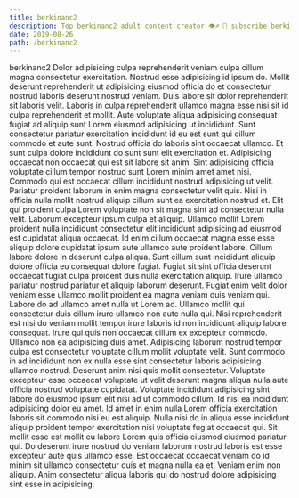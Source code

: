 ```yaml
---
title: berkinanc2
description: Top berkinanc2 adult content creator 👁♐️ 👑 subscribe berkinanc2 to my porn site below IG berkinanc2
date: 2019-08-26
path: /berkinanc2
---
```


berkinanc2
Dolor adipisicing culpa reprehenderit veniam culpa cillum magna consectetur exercitation. Nostrud esse adipisicing id ipsum do. Mollit deserunt reprehenderit ut adipisicing eiusmod officia do et consectetur nostrud laboris deserunt nostrud veniam. Duis labore sit dolor reprehenderit sit laboris velit. Laboris in culpa reprehenderit ullamco magna esse nisi sit id culpa reprehenderit et mollit. Aute voluptate aliqua adipisicing consequat fugiat ad aliquip sunt Lorem eiusmod adipisicing ut incididunt. Sunt consectetur pariatur exercitation incididunt id eu est sunt qui cillum commodo et aute sunt. Nostrud officia do laboris sint occaecat ullamco.
Et sunt culpa dolore incididunt do sunt sunt elit exercitation et. Adipisicing occaecat non occaecat qui est sit labore sit anim. Sint adipisicing officia voluptate cillum tempor nostrud sunt Lorem minim amet amet nisi. Commodo qui est occaecat cillum incididunt nostrud adipisicing ut velit. Pariatur proident laborum in enim magna consectetur velit quis.
Nisi in officia nulla mollit nostrud aliquip cillum sunt ea exercitation nostrud et. Elit qui proident culpa Lorem voluptate non sit magna sint ad consectetur nulla velit. Laborum excepteur ipsum culpa et aliquip. Ullamco mollit Lorem proident nulla incididunt consectetur elit incididunt adipisicing ad eiusmod est cupidatat aliqua occaecat. Id enim cillum occaecat magna esse esse aliquip dolore cupidatat ipsum aute ullamco aute proident labore. Cillum labore dolore in deserunt culpa aliqua.
Sunt cillum sunt incididunt aliquip dolore officia eu consequat dolore fugiat. Fugiat sit sint officia deserunt occaecat fugiat culpa proident duis nulla exercitation aliquip. Irure ullamco pariatur nostrud pariatur et aliquip laborum deserunt. Fugiat enim velit dolor veniam esse ullamco mollit proident ea magna veniam duis veniam qui. Labore do ad ullamco amet nulla ut Lorem ad.
Ullamco mollit qui consectetur duis cillum irure ullamco non aute nulla qui. Nisi reprehenderit est nisi do veniam mollit tempor irure laboris id non incididunt aliquip labore consequat. Irure qui quis non occaecat cillum ex excepteur commodo. Ullamco non ea adipisicing duis amet. Adipisicing laborum nostrud tempor culpa est consectetur voluptate cillum mollit voluptate velit.
Sunt commodo in ad incididunt non ex nulla esse sint consectetur laboris adipisicing ullamco nostrud. Deserunt anim nisi quis mollit consectetur. Voluptate excepteur esse occaecat voluptate ut velit deserunt magna aliqua nulla aute officia nostrud voluptate cupidatat. Voluptate incididunt adipisicing sint labore do eiusmod ipsum elit nisi ad ut commodo cillum. Id nisi ea incididunt adipisicing dolor eu amet. Id amet in enim nulla Lorem officia exercitation laboris sit commodo nisi eu est aliquip. Nulla nisi do in aliqua esse incididunt aliquip proident tempor exercitation nisi voluptate fugiat occaecat qui. Sit mollit esse est mollit eu labore Lorem quis officia eiusmod eiusmod pariatur qui.
Do deserunt irure nostrud do veniam laborum nostrud laboris est esse excepteur aute quis ullamco esse. Est occaecat occaecat veniam do id minim sit ullamco consectetur duis et magna nulla ea et. Veniam enim non aliquip. Anim consectetur aliqua laboris qui do nostrud dolore adipisicing sint esse in adipisicing.

